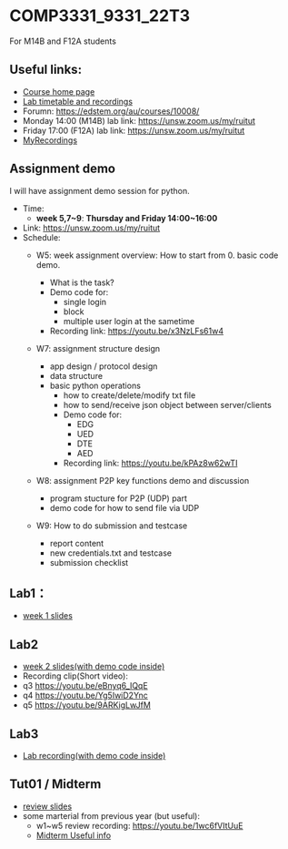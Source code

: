 # COMP3331_9331_22T3
For M14B and F12A students


## Useful links:
 - [Course home page](https://webcms3.cse.unsw.edu.au/COMP3331/22T3/)
 - [Lab timetable and recordings](https://webcms3.cse.unsw.edu.au/COMP3331/22T3/resources/80663)
 - Forumn: https://edstem.org/au/courses/10008/ 
 - Monday 14:00 (M14B) lab link:  https://unsw.zoom.us/my/ruitut   
 - Friday 17:00 (F12A) lab link:  https://unsw.zoom.us/my/ruitut   
 - [MyRecordings](https://www.youtube.com/playlist?list=PL62Uy8LvT4FZjh1fCz9oeLAr9wmlfZJKD)  
 



## Assignment demo 
  I will have assignment demo session for python.  
  - Time:  
    - **week 5,7~9**: **Thursday and Friday 14:00~16:00** 
  - Link: https://unsw.zoom.us/my/ruitut   
  - Schedule:
    - W5: week assignment overview: How to start from 0. basic code demo.
      - What is the task?
      - Demo code for:
        - single login
        - block
        - multiple user login at the sametime
      - Recording link:  https://youtu.be/x3NzLFs61w4 
    - W7: assignment structure design 
      - app design / protocol design
      - data structure
      - basic python operations
        - how to create/delete/modify txt file
        - how to send/receive json object between server/clients
        - Demo code for:
          - EDG
          - UED
          - DTE
          - AED
        - Recording link: https://youtu.be/kPAz8w62wTI  
    - W8: assignment P2P key functions demo and discussion
        - program stucture for P2P (UDP) part
        - demo code for how to send file via UDP

    - W9: How to do submission and testcase 
        - report content
        - new credentials.txt and testcase
        - submission checklist


## Lab1：  
 - [week 1 slides](https://github.com/lrlrlrlr/COMP3331_9331_22T3_Labs/blob/main/week2-lab1.pdf)

## Lab2
 - [week 2 slides(with demo code inside)](https://github.com/lrlrlrlr/COMP3331_9331_22T3_Labs/blob/main/week3-lab2.pdf)
  - Recording clip(Short video): 
   - q3 https://youtu.be/eBnyq6_IQqE  
   - q4 https://youtu.be/Yg5IwiD2Ync   
   - q5 https://youtu.be/9ARKigLwJfM  

## Lab3
 -  [Lab recording(with demo code inside)](https://www.youtube.com/watch?v=QXD2J7Ih2Cg&list=PL62Uy8LvT4FZjh1fCz9oeLAr9wmlfZJKD&index=3)
 
 ## Tut01 / Midterm
 -  [review slides](https://github.com/lrlrlrlr/COMP3331_9331_21T3/blob/main/9331review/slides_midterm_rev.pdf)
 - some marterial from previous year (but useful):
   -  w1~w5 review recording: https://youtu.be/1wc6fVItUuE 
   -  [Midterm Useful info](https://github.com/lrlrlrlr/COMP3331_9331_21T3/tree/main/9331review)

